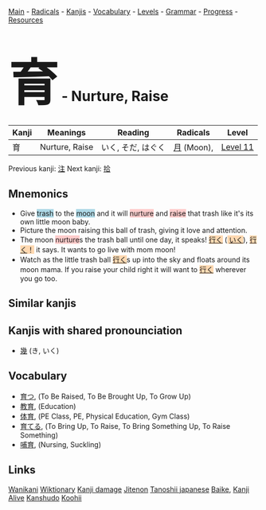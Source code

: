 <style> bigfont {font-size: 100px}</style>
[Main](../README.md) -
[Radicals](../radicals.md) -
[Kanjis](../kanjis.md) -
[Vocabulary](../vocabulary.md) -
[Levels](../levels.md) -
[Grammar](../grammar.md) - 
[Progress](../progress.md) -
[Resources](../resources.md)
# <bigfont> 育</bigfont> - Nurture, Raise 

| Kanji | Meanings | Reading | Radicals | Level |
| --- | --- | --- | --- | --- |
| 育 | Nurture, Raise | いく, そだ, はぐく | [月](../radicals/月.md) (Moon),  | [Level 11](../levels/wk_level11.md) |

Previous kanji: [注](注.md) Next kanji: [拾](拾.md) 

## Mnemonics
 * Give <span style="background-color:#ADD8E6"> trash</span> to the <span style="background-color:#ADD8E6"> moon</span> and it will <span style="background-color:#ffcccb"> nurture</span> and <span style="background-color:#ffcccb"> raise</span> that trash like it's its own little moon baby.
* Picture the moon raising this ball of trash, giving it love and attention.
* The moon <span style="background-color:#ffcccb"> nurture</span>s the trash ball until one day, it speaks! <span style="background-color:#ffcccb"> <span style="background-color:#fed8b1"> [行く](https://jisho.org/search/行く)</span></span> (<span style="background-color:#fed8b1"> [いく](https://jisho.org/search/いく)</span>), <span style="background-color:#fed8b1"> [行く](https://jisho.org/search/行く)！</span> it says. It wants to go live with mom moon!
* Watch as the little trash ball <span style="background-color:#fed8b1"> [行く](https://jisho.org/search/行く)</span>s up into the sky and floats around its moon mama. If you raise your child right it will want to <span style="background-color:#fed8b1"> [行く](https://jisho.org/search/行く)</span> wherever you go too.


## Similar kanjis
 


## Kanjis with shared pronounciation
 * [幾](幾.md) (き, いく)



## Vocabulary
 * [育つ](../vocabulary/育.md), (To Be Raised, To Be Brought Up, To Grow Up)
* [教育](../vocabulary/育.md), (Education)
* [体育](../vocabulary/育.md), (PE Class, PE, Physical Education, Gym Class)
* [育てる](../vocabulary/育.md), (To Bring Up, To Raise, To Bring Something Up, To Raise Something)
* [哺育](../vocabulary/育.md), (Nursing, Suckling)




## Links 


[Wanikani](https://www.wanikani.com/kanji/育)
[Wiktionary](https://en.wiktionary.org/wiki/育)
[Kanji damage](http://www.kanjidamage.com/kanji/search?utf8=✓&q=育)
[Jitenon](https://jitenon.com/kanji/育)
[Tanoshii japanese](https://www.tanoshiijapanese.com/dictionary/kanji.cfm?k=育)
[Baike](https://baike.baidu.com/item/育),
[Kanji Alive](https://app.kanjialive.com/育)
[Kanshudo](https://www.kanshudo.com/searchmn?q=育)
[Koohii](https://kanji.koohii.com/study/kanji/育)
